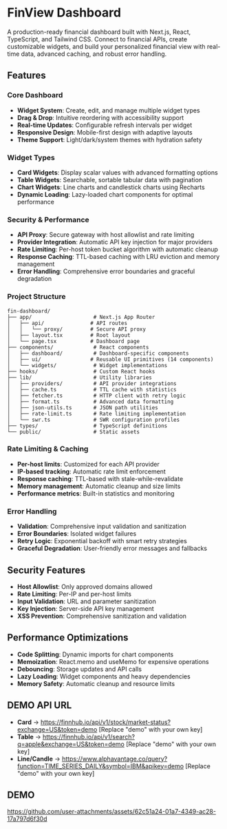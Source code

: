# FinView Dashboard

A production-ready financial dashboard built with Next.js, React, TypeScript, and Tailwind CSS. Connect to financial APIs, create customizable widgets, and build your personalized financial view with real-time data, advanced caching, and robust error handling.

## Features

### Core Dashboard
- **Widget System**: Create, edit, and manage multiple widget types
- **Drag & Drop**: Intuitive reordering with accessibility support
- **Real-time Updates**: Configurable refresh intervals per widget
- **Responsive Design**: Mobile-first design with adaptive layouts
- **Theme Support**: Light/dark/system themes with hydration safety

### Widget Types
- **Card Widgets**: Display scalar values with advanced formatting options
- **Table Widgets**: Searchable, sortable tabular data with pagination
- **Chart Widgets**: Line charts and candlestick charts using Recharts
- **Dynamic Loading**: Lazy-loaded chart components for optimal performance

### Security & Performance
- **API Proxy**: Secure gateway with host allowlist and rate limiting
- **Provider Integration**: Automatic API key injection for major providers
- **Rate Limiting**: Per-host token bucket algorithm with automatic cleanup
- **Response Caching**: TTL-based caching with LRU eviction and memory management
- **Error Handling**: Comprehensive error boundaries and graceful degradation


### Project Structure

```
fin-dashboard/
├── app/                    # Next.js App Router
│   ├── api/               # API routes
│   │   └── proxy/         # Secure API proxy
│   ├── layout.tsx         # Root layout
│   └── page.tsx           # Dashboard page
├── components/             # React components
│   ├── dashboard/          # Dashboard-specific components
│   ├── ui/                # Reusable UI primitives (14 components)
│   └── widgets/            # Widget implementations
├── hooks/                  # Custom React hooks
├── lib/                    # Utility libraries
│   ├── providers/          # API provider integrations
│   ├── cache.ts            # TTL cache with statistics
│   ├── fetcher.ts          # HTTP client with retry logic
│   ├── format.ts           # Advanced data formatting
│   ├── json-utils.ts       # JSON path utilities
│   ├── rate-limit.ts       # Rate limiting implementation
│   └── swr.ts              # SWR configuration profiles
├── types/                  # TypeScript definitions
└── public/                 # Static assets
```


### Rate Limiting & Caching

- **Per-host limits**: Customized for each API provider
- **IP-based tracking**: Automatic rate limit enforcement
- **Response caching**: TTL-based with stale-while-revalidate
- **Memory management**: Automatic cleanup and size limits
- **Performance metrics**: Built-in statistics and monitoring

### Error Handling

- **Validation**: Comprehensive input validation and sanitization
- **Error Boundaries**: Isolated widget failures
- **Retry Logic**: Exponential backoff with smart retry strategies
- **Graceful Degradation**: User-friendly error messages and fallbacks

## Security Features

- **Host Allowlist**: Only approved domains allowed
- **Rate Limiting**: Per-IP and per-host limits
- **Input Validation**: URL and parameter sanitization
- **Key Injection**: Server-side API key management
- **XSS Prevention**: Comprehensive sanitization and validation

## Performance Optimizations

- **Code Splitting**: Dynamic imports for chart components
- **Memoization**: React.memo and useMemo for expensive operations
- **Debouncing**: Storage updates and API calls
- **Lazy Loading**: Widget components and heavy dependencies
- **Memory Safety**: Automatic cleanup and resource limits

## DEMO API URL 

- **Card** -> https://finnhub.io/api/v1/stock/market-status?exchange=US&token=demo [Replace "demo" with your own key]
- **Table** -> https://finnhub.io/api/v1/search?q=apple&exchange=US&token=demo [Replace "demo" with your own key]
- **Line/Candle** -> https://www.alphavantage.co/query?function=TIME_SERIES_DAILY&symbol=IBM&apikey=demo [Replace "demo" with your own key]

## DEMO

https://github.com/user-attachments/assets/62c51a24-01a7-4349-ac28-17a797d6f30d


